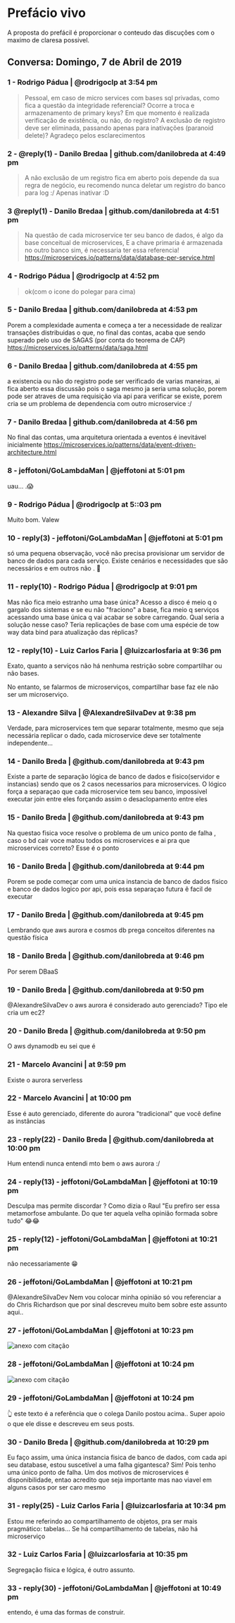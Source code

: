 
# Prefácio vivo

A proposta do prefácil é proporcionar o conteudo das discuções com o maximo de claresa possivel.

## Conversa: Domingo, 7 de Abril de 2019

### 1 - Rodrigo Pádua | @rodrigoclp at 3:54 pm
> Pessoal, em caso de micro services com bases sql privadas, como fica a questão da integridade referencial? Ocorre a troca e armazenamento de primary keys? Em que momento é realizada verificação de existência, ou não, do registro? A exclusão de registro deve ser eliminada, passando apenas para inativações (paranoid delete)? Agradeço pelos esclarecimentos

### 2 - @reply(1) - Danilo Bredaa | github.com/danilobreda at 4:49 pm
> A não exclusão de um registro fica em aberto pois depende da sua regra de negócio, eu recomendo nunca deletar um registro do banco para log :/ Apenas inativar :D

### 3 @reply(1) - Danilo Bredaa | github.com/danilobreda at 4:51 pm
> Na questão de cada microservice ter seu banco de dados, é algo da base conceitual de microservices, E a chave primaria é armazenada no outro banco sim, é necessaria ter essa referencia! https://microservices.io/patterns/data/database-per-service.html


### 4 - Rodrigo Pádua | @rodrigoclp at 4:52 pm
> ok(com o icone do polegar para cima)

### 5 - Danilo Bredaa | github.com/danilobreda at 4:53 pm
Porem a complexidade aumenta e começa a ter a necessidade de realizar transações distribuidas o que, no final das contas, acaba que sendo superado pelo uso de SAGAS (por conta do teorema de CAP) https://microservices.io/patterns/data/saga.html

### 6 - Danilo Bredaa | github.com/danilobreda at 4:55 pm
a existencia ou não do registro pode ser verificado de varias maneiras, ai fica aberto essa discussão pois o saga mesmo ja seria uma solução, porem pode ser atraves de uma requisição via api para verificar se existe, porem cria se um problema de dependencia com outro microservice :/


### 7 - Danilo Bredaa | github.com/danilobreda at 4:56 pm
No final das contas, uma arquitetura orientada a eventos é inevitável inicialmente https://microservices.io/patterns/data/event-driven-architecture.html


### 8 - jeffotoni/GoLambdaMan | @jeffotoni at 5:01 pm
uau... .:scream:

### 9 - Rodrigo Pádua | @rodrigoclp at 5::03 pm

Muito bom. Valew

### 10 - reply(3) - jeffotoni/GoLambdaMan | @jeffotoni at 5:01 pm

só uma pequena observação, você não precisa provisionar um servidor de banco de dados para cada serviço. Existe cenários e necessidades que são necessários e em outros não . :see_no_evil:

### 11 - reply(10) - Rodrigo Pádua | @rodrigoclp at 9:01 pm

Mas não fica meio estranho uma base única? Acesso a disco é meio q o gargalo dos sistemas e se eu não "fraciono" a base, fica meio q serviços acessando uma base única q vai acabar se sobre carregando. Qual seria a solução nesse caso? Teria replicações de base com uma espécie de tow way data bind para atualização das réplicas?

### 12 - reply(10) - Luiz Carlos Faria | @luizcarlosfaria at 9:36 pm

Exato, quanto a serviços não há nenhuma restrição sobre compartilhar ou não bases.

No entanto, se falarmos de microserviços, compartilhar base faz ele não ser um microserviço.

### 13 - Alexandre Silva | @AlexandreSilvaDev at 9:38 pm

Verdade, para microservices tem que separar totalmente, mesmo que seja necessária replicar o dado, cada microservice deve ser totalmente independente...

### 14 - Danilo Breda | @github.com/danilobreda at 9:43 pm

Existe a parte de separação lógica de banco de dados e fisico(servidor e instancias) sendo que os 2 casos necessarios para microservices. O lógico força a separaçao que cada microservice tem seu banco, impossivel executar join entre eles forçando assim o desaclopamento entre eles

### 15 - Danilo Breda | @github.com/danilobreda at 9:43 pm

Na questao fisica voce resolve o problema de um unico ponto de falha , caso o bd cair voce matou todos os microservices e ai pra que microservices correto? Esse é o ponto

### 16 - Danilo Breda | @github.com/danilobreda at 9:44 pm

Porem se pode começar com uma unica instancia de banco de dados fisico e banco de dados logico por api, pois essa separaçao futura ê facil de executar

### 17 - Danilo Breda | @github.com/danilobreda at 9:45 pm
Lembrando que aws aurora e cosmos db prega conceitos diferentes na questão física


### 18 - Danilo Breda | @github.com/danilobreda at 9:46 pm
Por serem DBaaS

### 19 -  Danilo Breda | @github.com/danilobreda at 9:50 pm

@AlexandreSilvaDev o aws aurora é considerado auto gerenciado? Tipo ele cria um ec2?

### 20 -  Danilo Breda | @github.com/danilobreda at 9:50 pm
O aws dynamodb eu sei que é

### 21 - Marcelo Avancini | at 9:59 pm
Existe o aurora serverless

### 22 - Marcelo Avancini | at 10:00 pm
Esse é auto gerenciado, diferente do aurora "tradicional" que você define as instâncias

### 23 - reply(22) - Danilo Breda | @github.com/danilobreda at 10:00 pm
Hum entendi nunca entendi mto bem o aws aurora :/

### 24 - reply(13) - jeffotoni/GoLambdaMan | @jeffotoni at 10:19 pm
Desculpa mas permite discordar ? Como dizia o Raul
"Eu prefiro ser essa metamorfose ambulante. Do que ter aquela velha opinião formada sobre tudo"
:joy::joy:

### 25 - reply(12) -  jeffotoni/GoLambdaMan | @jeffotoni at 10:21 pm
não necessariamente :grin:

### 26 - jeffotoni/GoLambdaMan | @jeffotoni at 10:21 pm
@AlexandreSilvaDev Nem vou colocar minha opinião só vou referenciar a do Chris Richardson que por sinal descreveu muito bem sobre este assunto aqui..

### 27 - jeffotoni/GoLambdaMan | @jeffotoni at 10:23 pm

![anexo com citação](./files/anexo-27.jpeg)


### 28 - jeffotoni/GoLambdaMan | @jeffotoni at 10:24 pm

![anexo com citação](./files/anexo-28.jpeg)

### 29 - jeffotoni/GoLambdaMan | @jeffotoni at 10:24 pm
:point_up_2: este texto é a referência que o colega Danilo  postou acima..
Super apoio o que ele disse e descreveu em seus posts.

### 30 -  Danilo Breda | @github.com/danilobreda at 10:29 pm
Eu faço assim, uma única instancia fisica de banco de dados, com cada api seu database, estou suscetível a uma falha gigantesca? Sim! Pois tenho uma único ponto de falha. Um dos motivos de microservices é disponibilidade, entao acredito que seja importante mas nao viavel em alguns casos por ser caro mesmo

### 31 - reply(25) - Luiz Carlos Faria | @luizcarlosfaria at 10:34 pm
Estou me referindo ao compartilhamento de objetos, pra ser mais pragmático: tabelas...
Se há compartilhamento de tabelas, não há microserviço

### 32 - Luiz Carlos Faria | @luizcarlosfaria at 10:35 pm
Segregação física e lógica, é outro assunto.


### 33 - reply(30) - jeffotoni/GoLambdaMan | @jeffotoni at 10:49 pm
entendo, é uma das formas de construir.


